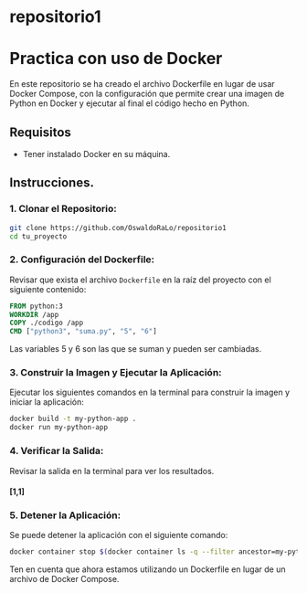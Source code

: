 # repositorio1

# Practica con uso de Docker

En este repositorio se ha creado el archivo Dockerfile en lugar de usar Docker Compose, con la configuración que permite crear una imagen de Python en Docker y ejecutar al final el código hecho en Python.

## Requisitos

- Tener instalado Docker en su máquina.

## Instrucciones.

### 1. Clonar el Repositorio:

```bash
git clone https://github.com/OswaldoRaLo/repositorio1
cd tu_proyecto
```

### 2. Configuración del Dockerfile:
Revisar que exista el archivo `Dockerfile` en la raíz del proyecto con el siguiente contenido:

```Dockerfile
FROM python:3
WORKDIR /app
COPY ./codigo /app
CMD ["python3", "suma.py", "5", "6"]
```

Las variables 5 y 6 son las que se suman y pueden ser cambiadas.

### 3. Construir la Imagen y Ejecutar la Aplicación:
Ejecutar los siguientes comandos en la terminal para construir la imagen y iniciar la aplicación:

```bash
docker build -t my-python-app .
docker run my-python-app
```

### 4. Verificar la Salida:
Revisar la salida en la terminal para ver los resultados.
#### [1,1]

### 5. Detener la Aplicación:
Se puede detener la aplicación con el siguiente comando:

```bash
docker container stop $(docker container ls -q --filter ancestor=my-python-app)
```

Ten en cuenta que ahora estamos utilizando un Dockerfile en lugar de un archivo de Docker Compose.
